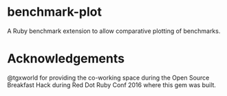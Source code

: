 # benchmark-plot
A Ruby benchmark extension to allow comparative plotting of benchmarks.

# Acknowledgements

@tgxworld for providing the co-working space during the Open Source Breakfast Hack during Red Dot Ruby Conf 2016 where this gem was built.
